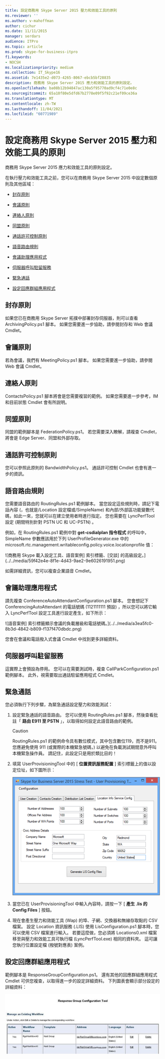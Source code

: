 ```yaml
---
title: 設定商務用 Skype Server 2015 壓力和效能工具的原則
ms.reviewer: ''
ms.author: v-mahoffman
author: cichur
ms.date: 11/11/2015
manager: serdars
audience: ITPro
ms.topic: article
ms.prod: skype-for-business-itpro
f1.keywords:
- NOCSH
ms.localizationpriority: medium
ms.collection: IT_Skype16
ms.assetid: 7e1435e2-d073-4265-8067-ebcb5bf28835
description: 商務用 Skype Server 2015 應力和效能工具的原則設定。
ms.openlocfilehash: ba08b12b94847ac130a5f95770ad9cf4c71e0e8c
ms.sourcegitcommit: 65a10f80e5dfd67b2778e09f5f92c21ef09ce36a
ms.translationtype: MT
ms.contentlocale: zh-TW
ms.lasthandoff: 11/04/2021
ms.locfileid: "60771989"
---
```

# <a name="configuring-policies-for-the-skype-for-business-server-2015-stress-and-performance-tool"></a>設定商務用 Skype Server 2015 壓力和效能工具的原則
 
商務用 Skype Server 2015 應力和效能工具的原則設定。
  
在執行壓力和效能工具之前，您可以在商務用 Skype Server 2015 中設定數個原則及其他區域：
  
- [封存原則](configuring-policies.md#ArchivingPolicy)
    
- [會議原則](configuring-policies.md#ConferencingPolicy)
    
- [連絡人原則](configuring-policies.md#ContactsPolicy)
    
- [同盟原則](configuring-policies.md#FederationPolicy)
    
- [通話許可控制原則](configuring-policies.md#CACPolicy)
    
- [語音路由規則](configuring-policies.md#VoiceRoutingRules)
    
- [會議助理應用程式](configuring-policies.md#ConfAttendantApp)
    
- [伺服器呼叫駐留服務](configuring-policies.md#ServerCallParkServ)
    
- [緊急通話](configuring-policies.md#EmergencyCalls)
    
- [設定回應群組應用程式](configuring-policies.md#ConfigResponseGroupApp)
    
## <a name="archiving-policy"></a>封存原則
<a name="ArchivingPolicy"> </a>

如果您已在商務用 Skype Server 拓撲中部署封存伺服器，則可以查看 ArchivingPolicy.ps1 腳本。 如果您需要進一步協助，請參閱封存和 Web 會議 Cmdlet。
  
## <a name="conferencing-policy"></a>會議原則
<a name="ConferencingPolicy"> </a>

若為會議，我們有 MeetingPolicy.ps1 腳本。 如果您需要進一步協助，請參閱 Web 會議 Cmdlet。
  
## <a name="contacts-policy"></a>連絡人原則
<a name="ContactsPolicy"> </a>

ContactsPolicy.ps1 腳本將會是您需要複習的範例。 如果您需要進一步參考，IM 和目前狀態 Cmdlet 會有所説明。
  
## <a name="federation-policy"></a>同盟原則
<a name="FederationPolicy"> </a>

同盟的範例腳本是 FederationPolicy.ps1。 若您需要深入瞭解，請複查 Cmdlet，將會是 Edge Server、同盟和外部存取。
  
## <a name="call-admission-control-policy"></a>通話許可控制原則
<a name="CACPolicy"> </a>

您可以參照此原則的 BandwidthPolicy.ps1。 通話許可控制 Cmdlet 也會有進一步的資訊。
  
## <a name="voice-routing-rules"></a>語音路由規則
<a name="VoiceRoutingRules"> </a>

您需要語音路由的 RoutingRules.ps1 範例腳本。 當您設定這些規則時，請記下電話內容 (，也就是/Location 設定檔或/SimpleName) 和內部/外部區功能變數代碼，如此一來，您就可以在建立使用者時進行指定。 您也需要在 LyncPerfTool 設定 (期間特別針對 PSTN UC 和 UC-PSTN) 。
  
例如，在 RoutingRules.ps1 範例中對 **get-csdialplan 指令程式** 的呼叫中，SimpleName 參數應該用於下列 UserProfileGenerator.exe 中的 microsoft.rtc.management.writableconfig.policy.voice.locationprofile 值：
  
![商務用 Skype 載入設定工具、語音案例] 索引標籤、[交談] 的高級設定。](../../media/59f42e4e-8f1e-4d43-9ae2-9e6026191951.png)
  
如需詳細資訊，您可以複查企業語音 Cmdlet。
  
## <a name="conference-attendant-application"></a>會議助理應用程式
<a name="ConfAttendantApp"> </a>

請先複查 ConferenceAutoAttendantConfiguration.ps1 腳本。 您會想記下 ConferencingAutoAttendant 的電話號碼 (1121111111 預設) ，所以您可以將它輸入 LyncPerfTool 設定工具進行設定產生，如下所示：
  
![語音案例] 索引標籤顯示會議的負載層級和電話號碼。](../../media/a3ea5fc0-8b3d-4842-b809-f137f470dbdc.png)
  
您會在會議和電話撥入式會議 Cmdlet 中找到更多詳細資料。
  
## <a name="server-call-park-service"></a>伺服器呼叫駐留服務
<a name="ServerCallParkServ"> </a>

這實際上會預設為停用。 您可以在需要測試時，複查 CallParkConfiguration.ps1 範例腳本。 此外，視需要取出通話駐留應用程式 Cmdlet。
  
## <a name="emergency-calls"></a>緊急通話
<a name="EmergencyCalls"> </a>

您必須執行下列步驟，為緊急通話設定壓力和效能測試：
  
1. 設定緊急通話的語音路由。 您可以使用 RoutingRules.ps1 腳本，然後查看批註「 **路由 E911 至 PSTN** 」，以取得如何設定此語音路由的範例。
    
    > [!CAUTION]
    > RoutingRules.ps1 的範例命令具有數位模式，其中包含數位119，而不是911。 您應避免使用 911 (或實際的本機緊急號碼，) 以避免在負載測試期間意外呼叫本機緊急操作員。 請記住，此設定只是用於類比目的！ 
  
2. 填寫 UserProvisioningTool 中的 [ **位置資訊服務配置** ] 索引標籤上的值以設定位址，如下圖所示：
    
     ![使用者布建工具，顯示位址、子網、交換器和埠的數目。](../../media/ebe85a0c-750f-4301-97d4-d158a40ea98a.png)
  
3. 當您已在 UserProvisioningTool 中輸入內容時，請按一下 [ **產生 .lis 的 Config Files** ] 按鈕。
    
4. 現在會產生壓力和效能工具 (Wap) 的埠、子網、交換器和無線存取點的 CSV 檔案。 設定 Location 資訊服務 (.LIS) 使用 LisConfiguration.ps1 腳本時，您可以使用 CSV 檔案進行輸入。 若要這麼做，您必須將 Locations0.xml 檔案移至與壓力和效能工具可執行檔 (LyncPerfTool.exe) 相同的資料夾。 這可讓您執行位置設定檔 (撥號對應表) 案例。
    
## <a name="configuring-response-group-application"></a>設定回應群組應用程式
<a name="ConfigResponseGroupApp"> </a>

範例腳本是 ResponseGroupConfiguration.ps1。 還有其他的回應群組應用程式 Cmdlet 可供您複查，以取得進一步的設定詳細資料。 下列圖表會顯示部分設定的詳細資料：
  
![回應群組 config 工具，顯示用於測試的現有工作流程。](../../media/e218a345-4813-4332-8cff-b48de05017ef.jpg)
  

